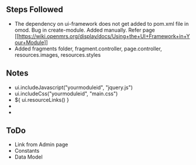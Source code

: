 ## Steps Followed


* The dependency on ui-framework does not get added to pom.xml file in omod. Bug in create-module. Added manually. Refer page [[https://wiki.openmrs.org/display/docs/Using+the+UI+Framework+in+Your+Module]] 
* Added fragments folder, fragment.controller, page.controller, resources.images, resources.styles


## Notes
* ui.includeJavascript("yourmoduleid", "jquery.js")
* ui.includeCss("yourmoduleid", "main.css")
* ${ ui.resourceLinks() }
* <link rel="icon" type="image/png\" href="/${ ui.contextPath() }/images/openmrs-favicon.png"/>
* <img alt="" id="patientimg" src="${pageContext.request.contextPath}/moduleResources/patientimage/images/${patient.gender}.png" />


## ToDo
* Link from Admin page
* Constants
* Data Model


